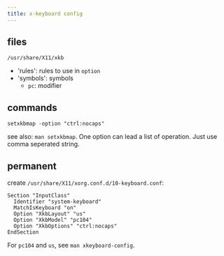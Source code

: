 ```yaml
---
title: x-keyboard config
---
```


files
-----

`/usr/share/X11/xkb`

* 'rules': rules to use in `option`
* 'symbols': symbols
  * `pc`: modifier

commands
--------

```
setxkbmap -option "ctrl:nocaps"
```

see also: `man setxkbmap`. One option can lead a list of operation.
Just use comma seperated string.

permanent
---------

create `/usr/share/X11/xorg.conf.d/10-keyboard.conf`:

```
Section "InputClass"
  Identifier "system-keyboard"
  MatchIsKeyboard "on"
  Option "XkbLayout" "us"
  Option "XkbModel" "pc104"
  Option "XkbOptions" "ctrl:nocaps"
EndSection
```

For `pc104` and `us`, see `man xkeyboard-config`.

